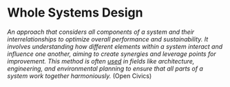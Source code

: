 # Whole Systems Design

_An approach that considers all components of a system and their interrelationships to optimize overall performance and sustainability. It involves understanding how different elements within a system interact and influence one another, aiming to create synergies and leverage points for improvement. This method is often [used](https://sustain.ok.ubc.ca/policies/whole-systems-plan/what-is-it/) in fields like architecture, engineering, and environmental planning to ensure that all parts of a system work together harmoniously._ (Open Civics)  